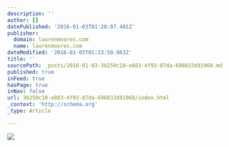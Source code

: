 ```yaml
---
description: ''
author: []
datePublished: '2016-01-03T01:28:07.401Z'
publisher:
  domain: laurenmoores.com
  name: laurenmoores.com
dateModified: '2016-01-03T01:23:50.963Z'
title: ''
sourcePath: _posts/2016-01-03-3b250c10-e883-4f93-87da-696033d91960.md
published: true
inFeed: true
hasPage: true
inNav: false
url: 3b250c10-e883-4f93-87da-696033d91960/index.html
_context: 'http://schema.org'
_type: Article

---
```

![](https://laurenmoores.files.wordpress.com/2015/06/wp_20150518_029.jpg?w=530&h=300&crop=1)